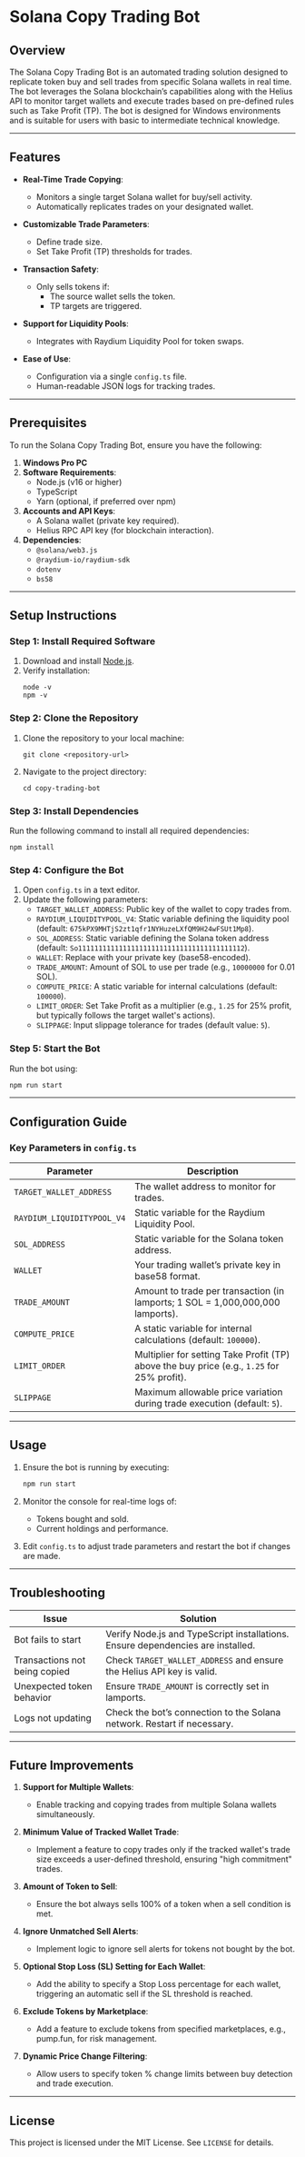 # Solana Copy Trading Bot

## Overview

The Solana Copy Trading Bot is an automated trading solution designed to replicate token buy and sell trades from specific Solana wallets in real time. The bot leverages the Solana blockchain’s capabilities along with the Helius API to monitor target wallets and execute trades based on pre-defined rules such as Take Profit (TP). The bot is designed for Windows environments and is suitable for users with basic to intermediate technical knowledge.

---

## Features

- **Real-Time Trade Copying**:
  - Monitors a single target Solana wallet for buy/sell activity.
  - Automatically replicates trades on your designated wallet.

- **Customizable Trade Parameters**:
  - Define trade size.
  - Set Take Profit (TP) thresholds for trades.

- **Transaction Safety**:
  - Only sells tokens if:
    - The source wallet sells the token.
    - TP targets are triggered.

- **Support for Liquidity Pools**:
  - Integrates with Raydium Liquidity Pool for token swaps.

- **Ease of Use**:
  - Configuration via a single `config.ts` file.
  - Human-readable JSON logs for tracking trades.

---

## Prerequisites

To run the Solana Copy Trading Bot, ensure you have the following:

1. **Windows Pro PC**
2. **Software Requirements**:
   - Node.js (v16 or higher)
   - TypeScript
   - Yarn (optional, if preferred over npm)
3. **Accounts and API Keys**:
   - A Solana wallet (private key required).
   - Helius RPC API key (for blockchain interaction).
4. **Dependencies**:
   - `@solana/web3.js`
   - `@raydium-io/raydium-sdk`
   - `dotenv`
   - `bs58`

---

## Setup Instructions

### Step 1: Install Required Software

1. Download and install [Node.js](https://nodejs.org/).
2. Verify installation:
   ```
   node -v
   npm -v
   ```

### Step 2: Clone the Repository

1. Clone the repository to your local machine:
   ```
   git clone <repository-url>
   ```
2. Navigate to the project directory:
   ```
   cd copy-trading-bot
   ```

### Step 3: Install Dependencies

Run the following command to install all required dependencies:
```
npm install
```

### Step 4: Configure the Bot

1. Open `config.ts` in a text editor.
2. Update the following parameters:
   - `TARGET_WALLET_ADDRESS`: Public key of the wallet to copy trades from.
   - `RAYDIUM_LIQUIDITYPOOL_V4`: Static variable defining the liquidity pool (default: `675kPX9MHTjS2zt1qfr1NYHuzeLXfQM9H24wFSUt1Mp8`).
   - `SOL_ADDRESS`: Static variable defining the Solana token address (default: `So11111111111111111111111111111111111111112`).
   - `WALLET`: Replace with your private key (base58-encoded).
   - `TRADE_AMOUNT`: Amount of SOL to use per trade (e.g., `10000000` for 0.01 SOL).
   - `COMPUTE_PRICE`: A static variable for internal calculations (default: `100000`).
   - `LIMIT_ORDER`: Set Take Profit as a multiplier (e.g., `1.25` for 25% profit, but typically follows the target wallet's actions).
   - `SLIPPAGE`: Input slippage tolerance for trades (default value: `5`).

### Step 5: Start the Bot

Run the bot using:
```bash
npm run start
```

---

## Configuration Guide

### Key Parameters in `config.ts`

| Parameter              | Description                                                                                  |
|------------------------|----------------------------------------------------------------------------------------------|
| `TARGET_WALLET_ADDRESS`| The wallet address to monitor for trades.                                                   |
| `RAYDIUM_LIQUIDITYPOOL_V4` | Static variable for the Raydium Liquidity Pool.                                             |
| `SOL_ADDRESS`          | Static variable for the Solana token address.                                                |
| `WALLET`               | Your trading wallet’s private key in base58 format.                                         |
| `TRADE_AMOUNT`         | Amount to trade per transaction (in lamports; 1 SOL = 1,000,000,000 lamports).              |
| `COMPUTE_PRICE`        | A static variable for internal calculations (default: `100000`).                            |
| `LIMIT_ORDER`          | Multiplier for setting Take Profit (TP) above the buy price (e.g., `1.25` for 25% profit).  |
| `SLIPPAGE`             | Maximum allowable price variation during trade execution (default: `5`).                    |

---

## Usage

1. Ensure the bot is running by executing:
   ```bash
   npm run start
   ```
2. Monitor the console for real-time logs of:
   - Tokens bought and sold.
   - Current holdings and performance.

3. Edit `config.ts` to adjust trade parameters and restart the bot if changes are made.

---

## Troubleshooting

| Issue                                     | Solution                                                                              |
|-------------------------------------------|--------------------------------------------------------------------------------------|
| Bot fails to start                        | Verify Node.js and TypeScript installations. Ensure dependencies are installed.       |
| Transactions not being copied             | Check `TARGET_WALLET_ADDRESS` and ensure the Helius API key is valid.                 |
| Unexpected token behavior                 | Ensure `TRADE_AMOUNT` is correctly set in lamports.                                   |
| Logs not updating                         | Check the bot’s connection to the Solana network. Restart if necessary.               |

---

## Future Improvements

1. **Support for Multiple Wallets**:
   - Enable tracking and copying trades from multiple Solana wallets simultaneously.

2. **Minimum Value of Tracked Wallet Trade**:
   - Implement a feature to copy trades only if the tracked wallet's trade size exceeds a user-defined threshold, ensuring "high commitment" trades.

3. **Amount of Token to Sell**:
   - Ensure the bot always sells 100% of a token when a sell condition is met.

4. **Ignore Unmatched Sell Alerts**:
   - Implement logic to ignore sell alerts for tokens not bought by the bot.

5. **Optional Stop Loss (SL) Setting for Each Wallet**:
   - Add the ability to specify a Stop Loss percentage for each wallet, triggering an automatic sell if the SL threshold is reached.

6. **Exclude Tokens by Marketplace**:
   - Add a feature to exclude tokens from specified marketplaces, e.g., pump.fun, for risk management.

7. **Dynamic Price Change Filtering**:
   - Allow users to specify token % change limits between buy detection and trade execution.

---

## License

This project is licensed under the MIT License. See `LICENSE` for details.
